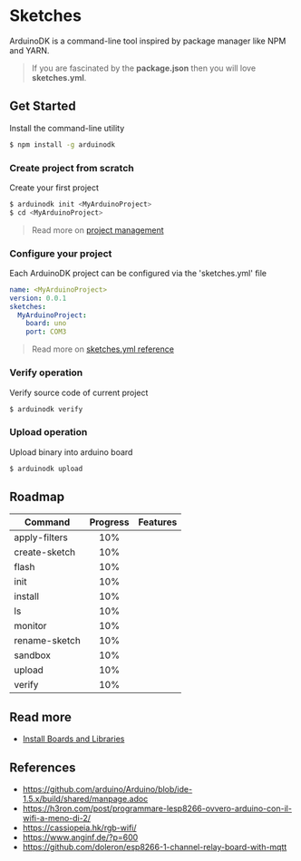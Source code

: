 # Sketches

ArduinoDK is a command-line tool inspired by package manager like NPM and YARN.

> If you are fascinated by the **package.json** then you will love **sketches.yml**.

## Get Started
Install the command-line utility
```bash
$ npm install -g arduinodk
```

### Create project from scratch
Create your first project
```bash
$ arduinodk init <MyArduinoProject>
$ cd <MyArduinoProject>
```
> Read more on [project management](https://github.com/fulminati/arduinodk/wiki/Project-management)

### Configure your project
Each ArduinoDK project can be configured via the 'sketches.yml' file
```yml
name: <MyArduinoProject>
version: 0.0.1
sketches:
  MyArduinoProject:
    board: uno
    port: COM3
```
> Read more on [sketches.yml reference](https://github.com/fulminati/arduinodk/wiki/Reference:-sketches.yml)

### Verify operation
Verify source code of current project
```bash
$ arduinodk verify
```

### Upload operation
Upload binary into arduino board
```bash
$ arduinodk upload
```

## Roadmap

| Command       | Progress | Features |
|---------------|:--------:|----------|
| apply-filters | 10%      |          |
| create-sketch | 10%      |          |
| flash         | 10%      |          |
| init          | 10%      |          |
| install       | 10%      |          |
| ls            | 10%      |          |
| monitor       | 10%      |          |
| rename-sketch | 10%      |          |
| sandbox       | 10%      |          |
| upload        | 10%      |          |
| verify        | 10%      |          |

## Read more
 - [Install Boards and Libraries](https://github.com/fulminati/arduinodk/wiki/Install-boards-and-libraries)

## References
 - https://github.com/arduino/Arduino/blob/ide-1.5.x/build/shared/manpage.adoc
 - https://h3ron.com/post/programmare-lesp8266-ovvero-arduino-con-il-wifi-a-meno-di-2/
 - https://cassiopeia.hk/rgb-wifi/
 - https://www.anginf.de/?p=600
 - https://github.com/doleron/esp8266-1-channel-relay-board-with-mqtt
 
